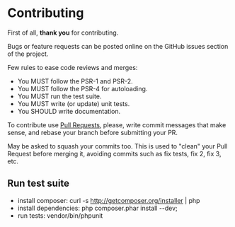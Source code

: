 Contributing
=============================

First of all, **thank you** for contributing.

Bugs or feature requests can be posted online on the GitHub issues section of the project.

Few rules to ease code reviews and merges:

- You MUST follow the PSR-1 and PSR-2.
- You MUST follow the PSR-4 for autoloading.
- You MUST run the test suite.
- You MUST write (or update) unit tests.
- You SHOULD write documentation.

To contribute use [Pull Requests](https://help.github.com/articles/using-pull-requests), please, write commit messages that make sense, and rebase your branch before submitting your PR.

May be asked to squash your commits too. This is used to "clean" your Pull Request before merging it, avoiding commits such as fix tests, fix 2, fix 3, etc.

Run test suite
------------

* install composer: curl -s http://getcomposer.org/installer | php
* install dependencies: php composer.phar install --dev;
* run tests: vendor/bin/phpunit
